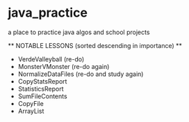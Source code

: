# java_practice
a place to practice java algos and school projects

** NOTABLE LESSONS (sorted descending in importance) **
- VerdeValleyball (re-do)
- MonsterVMonster (re-do again)
- NormalizeDataFiles (re-do and study again)
- CopyStatsReport
- StatisticsReport 
- SumFileContents
- CopyFile
- ArrayList
